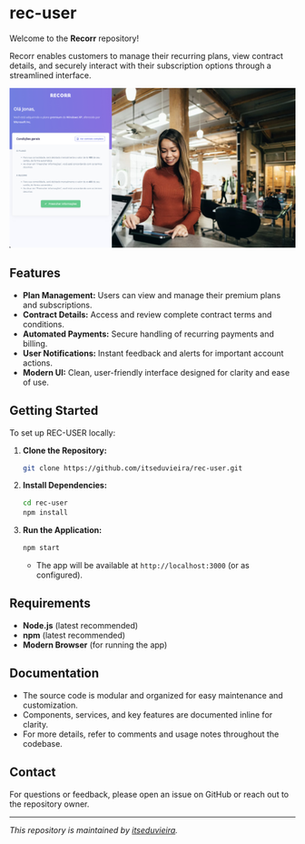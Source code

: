 # rec-user

Welcome to the **Recorr** repository!

Recorr enables customers to manage their recurring plans, view contract details, and securely interact with their subscription options through a streamlined interface.

![REC-USER App Preview](image3.jpg)

## Features

- **Plan Management:** Users can view and manage their premium plans and subscriptions.
- **Contract Details:** Access and review complete contract terms and conditions.
- **Automated Payments:** Secure handling of recurring payments and billing.
- **User Notifications:** Instant feedback and alerts for important account actions.
- **Modern UI:** Clean, user-friendly interface designed for clarity and ease of use.

## Getting Started

To set up REC-USER locally:

1. **Clone the Repository:**
   ```bash
   git clone https://github.com/itseduvieira/rec-user.git
   ```
2. **Install Dependencies:**
   ```bash
   cd rec-user
   npm install
   ```
3. **Run the Application:**
   ```bash
   npm start
   ```
   - The app will be available at `http://localhost:3000` (or as configured).

## Requirements

- **Node.js** (latest recommended)
- **npm** (latest recommended)
- **Modern Browser** (for running the app)

## Documentation

- The source code is modular and organized for easy maintenance and customization.
- Components, services, and key features are documented inline for clarity.
- For more details, refer to comments and usage notes throughout the codebase.

## Contact

For questions or feedback, please open an issue on GitHub or reach out to the repository owner.

---
*This repository is maintained by [itseduvieira](https://github.com/itseduvieira).*
